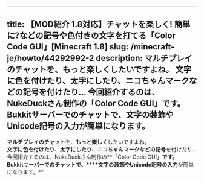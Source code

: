 
---
title: 【MOD紹介 1.8対応】チャットを楽しく! 簡単に?などの記号や色付きの文字を打てる「Color Code GUI」[Minecraft 1.8]
slug: /minecraft-je/howto/44292992-2
description: マルチプレイのチャットを、もっと楽しくしたいですよね。
 文字に色を付けたり、太字にしたり、ニコちゃんマークなどの記号を付けたり…
 今回紹介するのは、NukeDuckさん制作の「Color Code GUI」です。
 Bukkitサーバーでのチャットで、文字の装飾やUnicode記号の入力が簡単になります。
---

**マルチプレイのチャット**を、**もっと楽しく**したいですよね。  
**文字に色を付けたり**、**太字にしたり**、**ニコちゃんマークなどの記号**を付けたり…  
今回紹介するのは、NukeDuckさん制作の**「Color Code GUI」**です。  
Bukkitサーバーでのチャットで、****文字の装飾やUnicode記号の入力**が簡単になります。**
